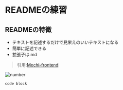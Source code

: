 # READMEの練習
## READMEの特徴
- テキストを記述するだけで見栄えのいいテキストになる
- 簡単に記述できる
- 拡張子は.md
>引用:[Mochi-frontend](https://github.com/Mochi-frontend)

![number](https://user-images.githubusercontent.com/101976431/198161749-4e1b6ccb-f10d-47f8-8fdb-ddf98fc435c8.jpeg)
```
code block
```
